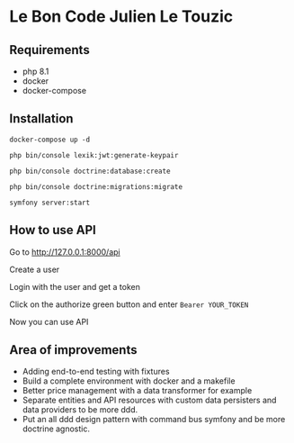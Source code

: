# Le Bon Code Julien Le Touzic

## Requirements
- php 8.1
- docker
- docker-compose

## Installation

`docker-compose up -d`

`php bin/console lexik:jwt:generate-keypair`

`php bin/console doctrine:database:create`

`php bin/console doctrine:migrations:migrate`

`symfony server:start`

## How to use API

Go to http://127.0.0.1:8000/api

Create a user

Login with the user and get a token

Click on the authorize green button and enter `Bearer YOUR_TOKEN`

Now you can use API

## Area of improvements

- Adding end-to-end testing with fixtures
- Build a complete environment with docker and a makefile
- Better price management with a data transformer for example
- Separate entities and API resources with custom data persisters and data providers to be more ddd.
- Put an all ddd design pattern with command bus symfony and be more doctrine agnostic.

